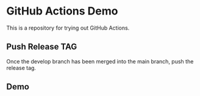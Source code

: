 # GitHub Actions Demo

This is a repository for trying out GitHub Actions.

## Push Release TAG

Once the develop branch has been merged into the main branch, push the release tag.

## Demo

